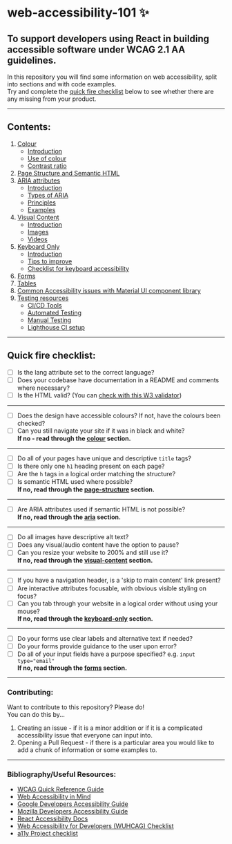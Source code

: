 # web-accessibility-101 :sparkles:

## To support developers using React in building accessible software under WCAG 2.1 AA guidelines.

In this repository you will find some information on web accessibility, split into sections and with code examples.  
Try and complete the [quick fire checklist](#quick-fire-checklist) below to see whether there are any missing from your product.

---

## Contents:

1. [Colour](1-colour/colour.md)
    - [Introduction](1-colour/colour.md#introduction)
    - [Use of colour](1-colour/colour.md#use-of-colour)
    - [Contrast ratio](1-colour/colour.md#contrast-ratio)
2. [Page Structure and Semantic HTML](2-page-structure/page-structure.md)
3. [ARIA attributes](3-aria/aria.md)
    - [Introduction](3-aria/aria.md#introduction)
    - [Types of ARIA](3-aria/aria.md#types-of-aria)
    - [Principles](3-aria/aria.md#principles)
    - [Examples](3-aria/aria.md#examples)
4. [Visual Content](4-visual-content/visual-content.md)
    - [Introduction](4-visual-content/visual-content.md#introduction)
    - [Images](4-visual-content/visual-content.md#images)
    - [Videos](4-visual-content/visual-content.md#videos)
5. [Keyboard Only](5-keyboard-only/keyboard-only.md)
    - [Introduction](5-keyboard-only/keyboard-only.md#introduction)
    - [Tips to improve](5-keyboard-only/keyboard-only.md#tips-to-improve)
    - [Checklist for keyboard accessibility](5-keyboard-only/keyboard-only.md#checklist-for-keyboard-accessibility)
6. [Forms](6-forms/forms.md)
7. [Tables](7-tables/tables.md)
8. [Common Accessibility issues with Material UI component library](8-UI-libraries/UI-libraries.md)
9. [Testing resources](9-testing-resources/testing-resources.md)
    - [CI/CD Tools](9-testing-resources/testing-resources.md#CI/CD)
    - [Automated Testing](9-testing-resources/testing-resources.md#Automated)
    - [Manual Testing](9-testing-resources/testing-resources.md#Manual)
    - [Lighthouse CI setup](9-testing-resources/lighthouse-ci.md)

---

## Quick fire checklist:

-   [ ] Is the lang attribute set to the correct language?
-   [ ] Does your codebase have documentation in a README and comments where necessary?
-   [ ] Is the HTML valid? (You can [check with this W3 validator](https://validator.w3.org/))

---

-   [ ] Does the design have accessible colours? If not, have the colours been checked?
-   [ ] Can you still navigate your site if it was in black and white?  
         **If no - read through the [colour](1-colour/colour.md) section.**

---

-   [ ] Do all of your pages have unique and descriptive `title` tags?
-   [ ] Is there only one `h1` heading present on each page?
-   [ ] Are the `h` tags in a logical order matching the structure?
-   [ ] Is semantic HTML used where possible?  
         **If no, read through the [page-structure](2-page-structure/page-structure.md) section.**

---

-   [ ] Are ARIA attributes used if semantic HTML is not possible?  
         **If no, read through the [aria](3-aria/aria.md) section.**

---

-   [ ] Do all images have descriptive alt text?
-   [ ] Does any visual/audio content have the option to pause?
-   [ ] Can you resize your website to 200% and still use it?  
         **If no, read through the [visual-content](4-visual-content/visual-content.md) section.**

---

-   [ ] If you have a navigation header, is a 'skip to main content' link present?
-   [ ] Are interactive attributes focusable, with obvious visible styling on focus?
-   [ ] Can you tab through your website in a logical order without using your mouse?  
         **If no, read through the [keyboard-only](5-keyboard-only/keyboard-only.md) section.**

---

-   [ ] Do your forms use clear labels and alternative text if needed?
-   [ ] Do your forms provide guidance to the user upon error?
-   [ ] Do all of your input fields have a purpose specified? e.g. `input type="email"`  
         **If no, read through the [forms](6-forms/forms.md) section.**

---

### Contributing:

Want to contribute to this repository? Please do!  
You can do this by...

1. Creating an issue - if it is a minor addition or if it is a complicated accessibility issue that everyone can input into.
2. Opening a Pull Request - if there is a particular area you would like to add a chunk of information or some examples to.

---

### Bibliography/Useful Resources:

-   [WCAG Quick Reference Guide](https://www.w3.org/WAI/WCAG21/quickref/)
-   [Web Accessibility in Mind](https://webaim.org/)
-   [Google Developers Accessibility Guide](https://developers.google.com/web/fundamentals/accessibility)
-   [Mozilla Developers Accessibility Guide](https://developer.mozilla.org/en-US/docs/Web/Accessibility)
-   [React Accessibility Docs](https://reactjs.org/docs/accessibility.html)
-   [Web Accessibility for Developers (WUHCAG) Checklist](https://www.wuhcag.com/wcag-checklist/)
-   [a11y Project checklist](https://www.a11yproject.com/checklist/)
